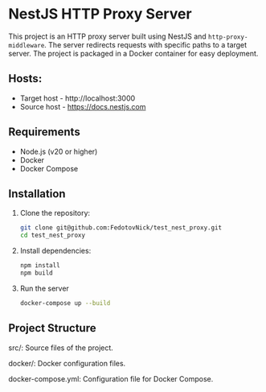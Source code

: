 # NestJS HTTP Proxy Server

This project is an HTTP proxy server built using NestJS and `http-proxy-middleware`. The server redirects requests with specific paths to a target server. The project is packaged in a Docker container for easy deployment.

## Hosts:

- Target host - http://localhost:3000
- Source host - https://docs.nestjs.com

## Requirements

- Node.js (v20 or higher)
- Docker
- Docker Compose

## Installation

1. Clone the repository:

   ```bash
   git clone git@github.com:FedotovNick/test_nest_proxy.git
   cd test_nest_proxy

   ```

2. Install dependencies:

   ```bash
   npm install
   npm build

   ```

3. Run the server
   ```bash
   docker-compose up --build
   ```

## Project Structure

src/: Source files of the project.

docker/: Docker configuration files.

docker-compose.yml: Configuration file for Docker Compose.
